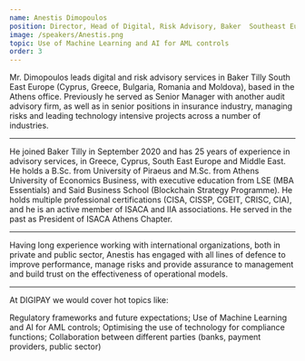 ```yaml
---
name: Anestis Dimopoulos
position: Director, Head of Digital, Risk Advisory, Baker  Southeast Europe
image: /speakers/Anestis.png
topic: Use of Machine Learning and AI for AML controls
order: 3
---
```


Mr. Dimopoulos leads digital and risk advisory services in Baker Tilly South East Europe
(Cyprus, Greece, Bulgaria, Romania and Moldova), based in the Athens office. Previously he
served as Senior Manager with another audit advisory firm, as well as in senior positions in
insurance industry, managing risks and leading technology intensive projects across a
number of industries.

---

He joined Baker Tilly in September 2020 and has 25 years of experience in advisory services,
in Greece, Cyprus, South East Europe and Middle East. He holds a B.Sc. from University of
Piraeus and M.Sc. from Athens University of Economics Business, with executive education
from LSE (MBA Essentials) and Said Business School (Blockchain Strategy Programme). He
holds multiple professional certifications (CISA, CISSP, CGEIT, CRISC, CIA), and he is an active
member of ISACA and IIA associations. He served in the past as President of ISACA Athens
Chapter.

---

Having long experience working with international organizations, both in private and public
sector, Anestis has engaged with all lines of defence to improve performance, manage risks
and provide assurance to management and build trust on the effectiveness of operational
models.

---

Аt DIGIPAY we would cover hot topics like:

Regulatory frameworks and future expectations; Use of Machine Learning and AI for AML
controls; Optimising the use of technology for compliance functions; Collaboration between
different parties (banks, payment providers, public sector)
